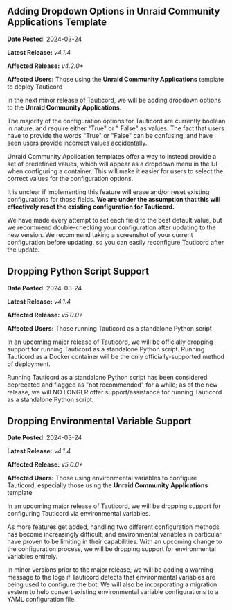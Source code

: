 ## Adding Dropdown Options in Unraid Community Applications Template

**Date Posted**: 2024-03-24

**Latest Release:** *v4.1.4*

**Affected Release:** *v4.2.0+*

**Affected Users:** Those using the **Unraid Community Applications** template to deploy Tauticord

In the next minor release of Tauticord, we will be adding dropdown options to the **Unraid Community Applications**.

The majority of the configuration options for Tauticord are currently boolean in nature, and require either "True" or "
False" as values. The fact that users have to provide the words "True" or "False" can be confusing, and have seen users
provide incorrect values accidentally.

Unraid Community Application templates offer a way to instead provide a set of predefined values, which will appear as a
dropdown menu in the UI when configuring a container. This will make it easier for users to select the correct values
for the configuration options.

It is unclear if implementing this feature will erase and/or reset existing configurations for those fields. **We are
under the assumption that this will effectively reset the existing configuration for Tauticord.**

We have made every attempt to set each field to the best default value, but we recommend double-checking your
configuration after updating to the new version. We recommend taking a screenshot of your current configuration before
updating, so you can easily reconfigure Tauticord after the update.

## Dropping Python Script Support

**Date Posted**: 2024-03-24

**Latest Release:** *v4.1.4*

**Affected Release:** *v5.0.0+*

**Affected Users:** Those running Tauticord as a standalone Python script

In an upcoming major release of Tauticord, we will be officially dropping support for running Tauticord as a standalone
Python script. Running Tauticord as a Docker container will be the only officially-supported method of deployment.

Running Tauticord as a standalone Python script has been considered deprecated and flagged as "not recommended" for a
while; as of the new release, we will NO LONGER offer support/assistance for running Tauticord as a standalone Python
script.

## Dropping Environmental Variable Support

**Date Posted**: 2024-03-24

**Latest Release:** *v4.1.4*

**Affected Release:** *v5.0.0+*

**Affected Users:** Those using environmental variables to configure Tauticord, especially those using the **Unraid
Community Applications** template

In an upcoming major release of Tauticord, we will be dropping support for configuring Tauticord via environmental
variables.

As more features get added, handling two different configuration methods has become increasingly difficult, and
environmental variables in particular have proven to be limiting in their capabilities. With an upcoming change to the
configuration process, we will be dropping support for environmental variables entirely.

In minor versions prior to the major release, we will be adding a warning message to the logs if Tauticord detects that
environmental variables are being used to configure the bot. We will also be incorporating a migration system to help
convert existing environmental variable configurations to a YAML configuration file.
